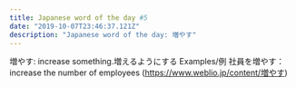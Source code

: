 ```yaml
---
title: Japanese word of the day #5
date: "2019-10-07T23:46:37.121Z"
description: "Japanese word of the day: 増やす"
---
```


増やす: increase something.増えるようにする
Examples/例
社員を増やす：increase the number of employees (https://www.weblio.jp/content/増やす)